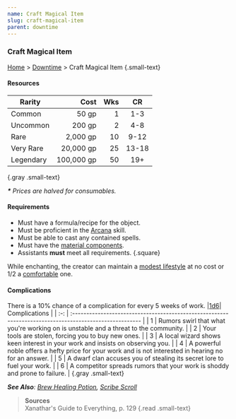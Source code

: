```yaml
---
name: Craft Magical Item
slug: craft-magical-item
parent: downtime
---
```

### Craft Magical Item
[Home](dm-operations-center) > [Downtime](downtime-menu) > Craft Magical Item {.small-text}

#### Resources
| Rarity  |     Cost | Wks | CR  |
| --------- | ---------: | ----: | :---: |
| Common    |      50 gp |     1 |  1-3  |
| Uncommon  |     200 gp |     2 |  4-8  |
| Rare      |   2,000 gp |    10 | 9-12  |
| Very Rare |  20,000 gp |    25 | 13-18 |
| Legendary | 100,000 gp |    50 |  19+  |
{.gray .small-text}

***\*** Prices are halved for consumables.*

#### Requirements
- Must have a formula/recipe for the object.
- Must be proficient in the [Arcana](arcana) skill.
- Must be able to cast any contained spells.
- Must have the [material components](spell-components).
- Assistants **must** meet all requirements.
{.square}

While enchanting, the creator can maintain a [modest lifestyle](lifestyle) at no cost or 1/2 a [comfortable](lifestyle) one.

#### Complications
There is a 10% chance of a complication for every 5 weeks of work.
|[1d6](/roll/1d6)| Complications                                                                                |
| :-: | :------------------------------------------------------------------------------------------------------ |
|  1  | Rumors swirl that what you're working on is unstable and a threat to the community.                     |
|  2  | Your tools are stolen, forcing you to buy new ones.                                                     |
|  3  | A local wizard shows keen interest in your work and insists on observing you.                           |
|  4  | A powerful noble offers a hefty price for your work and is not interested in hearing no for an answer.  |
|  5  | A dwarf clan accuses you of stealing its secret lore to fuel your work.                                 | 
|  6  | A competitor spreads rumors that your work is shoddy and prone to failure.                              |
{.gray .small-text}

***See Also**: [Brew Healing Potion](brew-healing-potion), [Scribe Scroll](scribe-scroll)*

> **Sources** <br/>
> Xanathar's Guide to Everything, p. 129
{.read .small-text}